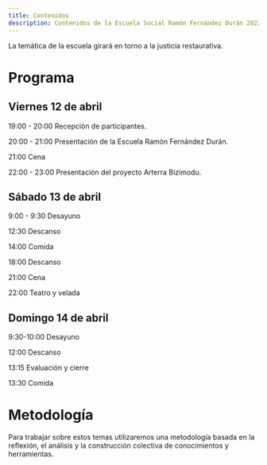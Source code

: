 ```yaml
---
title: Contenidos
description: Contenidos de la Escuela Social Ramón Fernández Durán 2022
---
```


La temática de la escuela girará en torno a la justicia restaurativa.

# Programa

## Viernes 12 de abril

19:00 - 20:00 Recepción de participantes.

20:00 - 21:00 Presentación de la Escuela Ramón Fernández Durán.

21:00 Cena

22:00 - 23:00 Presentación del proyecto Arterra Bizimodu.

## Sábado 13 de abril

9:00 - 9:30 Desayuno

12:30 Descanso

14:00 Comida

18:00 Descanso

21:00 Cena

22:00 Teatro y velada

## Domingo 14 de abril

9:30-10:00 Desayuno

12:00 Descanso

13:15 Evaluación y cierre

13:30 Comida

# Metodología

Para trabajar sobre estos temas utilizaremos una metodología basada en la reflexión, el análisis y la construcción colectiva de conocimientos y herramientas.



